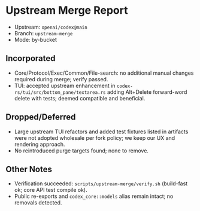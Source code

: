# Upstream Merge Report

- Upstream: `openai/codex@main`
- Branch: `upstream-merge`
- Mode: by-bucket

## Incorporated

- Core/Protocol/Exec/Common/File-search: no additional manual changes required during merge; verify passed.
- TUI: accepted upstream enhancement in `codex-rs/tui/src/bottom_pane/textarea.rs` adding Alt+Delete forward-word delete with tests; deemed compatible and beneficial.

## Dropped/Deferred

- Large upstream TUI refactors and added test fixtures listed in artifacts were not adopted wholesale per fork policy; we keep our UX and rendering approach.
- No reintroduced purge targets found; none to remove.

## Other Notes

- Verification succeeded: `scripts/upstream-merge/verify.sh` (build-fast ok; core API test compile ok).
- Public re-exports and `codex_core::models` alias remain intact; no removals detected.
